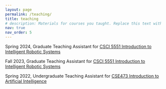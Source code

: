 ```yaml
---
layout: page
permalink: /teaching/
title: teaching
# description: Materials for courses you taught. Replace this text with your description.
nav: true
nav_order: 5
---
```


Spring 2024, Graduate Teaching Assistant for [CSCI 5551 Introduction to Intelligent Robotic Systems](https://rpm-lab.github.io/CSCI5551-Spr24/)

Fall 2023, Graduate Teaching Assistant for [CSCI 5551 Introduction to Intelligent Robotic Systems](https://rpm-lab.github.io/CSCI5551-Fall23-S2/)

Spring 2022, Undergraduate Teaching Assistant for [CSE473 Introduction to Artificial Intelligence](https://courses.cs.washington.edu/courses/cse473/22sp/)

